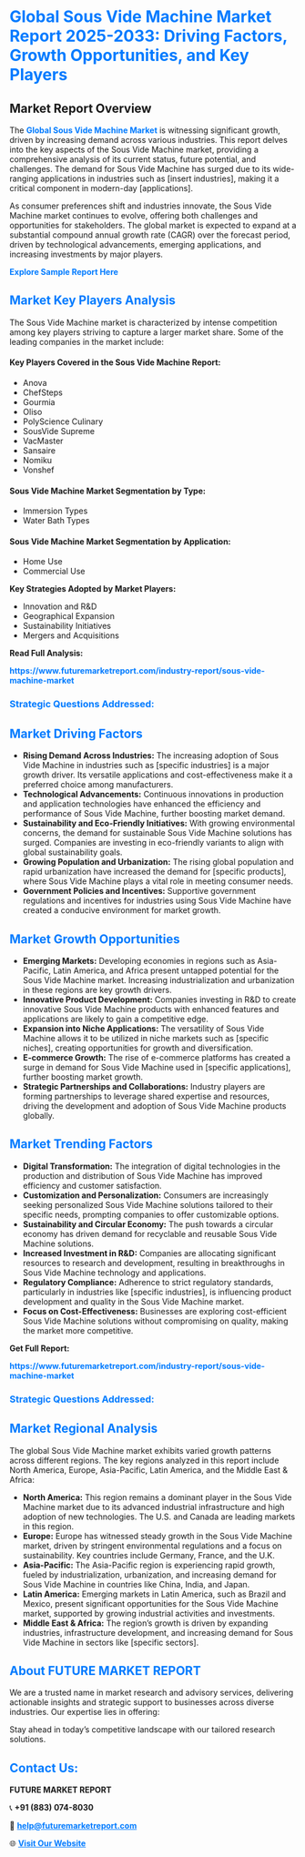 <h1 style="color: #007BFF;">Global Sous Vide Machine Market Report 2025-2033: Driving Factors, Growth Opportunities, and Key Players</h1>

<section id="overview">
<h2>Market Report Overview</h2>
<p>The <a href="https://www.futuremarketreport.com/industry-report/sous-vide-machine-market" style="color: #007BFF; text-decoration: none;"><strong>Global Sous Vide Machine Market</strong></a> is witnessing significant growth, driven by increasing demand across various industries. This report delves into the key aspects of the Sous Vide Machine market, providing a comprehensive analysis of its current status, future potential, and challenges. The demand for Sous Vide Machine has surged due to its wide-ranging applications in industries such as [insert industries], making it a critical component in modern-day [applications].</p>
<p>As consumer preferences shift and industries innovate, the Sous Vide Machine market continues to evolve, offering both challenges and opportunities for stakeholders. The global market is expected to expand at a substantial compound annual growth rate (CAGR) over the forecast period, driven by technological advancements, emerging applications, and increasing investments by major players.</p>
</section>

<section id="overview">
<p><a href="https://www.futuremarketreport.com/request-sample/reportId=60829" style="color: #007BFF; text-decoration: none;"><strong>Explore Sample Report Here</strong></a></p>
</section>

<section id="key-players">
<h2 style="color: #007BFF;">Market Key Players Analysis</h2>
<p>The Sous Vide Machine market is characterized by intense competition among key players striving to capture a larger market share. Some of the leading companies in the market include:</p>
<h4>Key Players Covered in the Sous Vide Machine Report:</h4>
<ul><li>Anova</li><li>ChefSteps</li><li>Gourmia</li><li>Oliso</li><li>PolyScience Culinary</li><li>SousVide Supreme</li><li>VacMaster</li><li>Sansaire</li><li>Nomiku</li><li>Vonshef</li></ul>
<h4>Sous Vide Machine Market Segmentation by Type:</h4>
<ul><li>Immersion Types</li><li>Water Bath Types</li></ul>

<h4>Sous Vide Machine Market Segmentation by Application:</h4>
<ul><li>Home Use</li><li>Commercial Use</li></ul>
<p><strong>Key Strategies Adopted by Market Players:</strong></p>
<ul>
<li>Innovation and R&D</li>
<li>Geographical Expansion</li>
<li>Sustainability Initiatives</li>
<li>Mergers and Acquisitions</li>
</ul>
</section>

<section>
<p><strong>Read Full Analysis: </strong></p><a href="https://www.futuremarketreport.com/industry-report/sous-vide-machine-market" style="color: #007BFF; text-decoration: none;"><strong>https://www.futuremarketreport.com/industry-report/sous-vide-machine-market</strong></a>
<h3 style="color: #007BFF;">Strategic Questions Addressed:</h3>
</section>

<section id="driving-factors">
<h2 style="color: #007BFF;">Market Driving Factors</h2>
<ul>
<li><strong>Rising Demand Across Industries:</strong> The increasing adoption of Sous Vide Machine in industries such as [specific industries] is a major growth driver. Its versatile applications and cost-effectiveness make it a preferred choice among manufacturers.</li>
<li><strong>Technological Advancements:</strong> Continuous innovations in production and application technologies have enhanced the efficiency and performance of Sous Vide Machine, further boosting market demand.</li>
<li><strong>Sustainability and Eco-Friendly Initiatives:</strong> With growing environmental concerns, the demand for sustainable Sous Vide Machine solutions has surged. Companies are investing in eco-friendly variants to align with global sustainability goals.</li>
<li><strong>Growing Population and Urbanization:</strong> The rising global population and rapid urbanization have increased the demand for [specific products], where Sous Vide Machine plays a vital role in meeting consumer needs.</li>
<li><strong>Government Policies and Incentives:</strong> Supportive government regulations and incentives for industries using Sous Vide Machine have created a conducive environment for market growth.</li>
</ul>
</section>

<section id="growth-opportunities">
<h2 style="color: #007BFF;">Market Growth Opportunities</h2>
<ul>
<li><strong>Emerging Markets:</strong> Developing economies in regions such as Asia-Pacific, Latin America, and Africa present untapped potential for the Sous Vide Machine market. Increasing industrialization and urbanization in these regions are key growth drivers.</li>
<li><strong>Innovative Product Development:</strong> Companies investing in R&D to create innovative Sous Vide Machine products with enhanced features and applications are likely to gain a competitive edge.</li>
<li><strong>Expansion into Niche Applications:</strong> The versatility of Sous Vide Machine allows it to be utilized in niche markets such as [specific niches], creating opportunities for growth and diversification.</li>
<li><strong>E-commerce Growth:</strong> The rise of e-commerce platforms has created a surge in demand for Sous Vide Machine used in [specific applications], further boosting market growth.</li>
<li><strong>Strategic Partnerships and Collaborations:</strong> Industry players are forming partnerships to leverage shared expertise and resources, driving the development and adoption of Sous Vide Machine products globally.</li>
</ul>
</section>

<section id="trending-factors">
<h2 style="color: #007BFF;">Market Trending Factors</h2>
<ul>
<li><strong>Digital Transformation:</strong> The integration of digital technologies in the production and distribution of Sous Vide Machine has improved efficiency and customer satisfaction.</li>
<li><strong>Customization and Personalization:</strong> Consumers are increasingly seeking personalized Sous Vide Machine solutions tailored to their specific needs, prompting companies to offer customizable options.</li>
<li><strong>Sustainability and Circular Economy:</strong> The push towards a circular economy has driven demand for recyclable and reusable Sous Vide Machine solutions.</li>
<li><strong>Increased Investment in R&D:</strong> Companies are allocating significant resources to research and development, resulting in breakthroughs in Sous Vide Machine technology and applications.</li>
<li><strong>Regulatory Compliance:</strong> Adherence to strict regulatory standards, particularly in industries like [specific industries], is influencing product development and quality in the Sous Vide Machine market.</li>
<li><strong>Focus on Cost-Effectiveness:</strong> Businesses are exploring cost-efficient Sous Vide Machine solutions without compromising on quality, making the market more competitive.</li>
</ul>
</section>

<section>
<p><strong>Get Full Report: </strong></p><a href="https://www.futuremarketreport.com/industry-report/sous-vide-machine-market" style="color: #007BFF; text-decoration: none;"><strong>https://www.futuremarketreport.com/industry-report/sous-vide-machine-market</strong></a>
<h3 style="color: #007BFF;">Strategic Questions Addressed:</h3>
</section>


<section id="regional-analysis">
<h2 style="color: #007BFF;">Market Regional Analysis</h2>
<p>The global Sous Vide Machine market exhibits varied growth patterns across different regions. The key regions analyzed in this report include North America, Europe, Asia-Pacific, Latin America, and the Middle East & Africa:</p>
<ul>
<li><strong>North America:</strong> This region remains a dominant player in the Sous Vide Machine market due to its advanced industrial infrastructure and high adoption of new technologies. The U.S. and Canada are leading markets in this region.</li>
<li><strong>Europe:</strong> Europe has witnessed steady growth in the Sous Vide Machine market, driven by stringent environmental regulations and a focus on sustainability. Key countries include Germany, France, and the U.K.</li>
<li><strong>Asia-Pacific:</strong> The Asia-Pacific region is experiencing rapid growth, fueled by industrialization, urbanization, and increasing demand for Sous Vide Machine in countries like China, India, and Japan.</li>
<li><strong>Latin America:</strong> Emerging markets in Latin America, such as Brazil and Mexico, present significant opportunities for the Sous Vide Machine market, supported by growing industrial activities and investments.</li>
<li><strong>Middle East & Africa:</strong> The region’s growth is driven by expanding industries, infrastructure development, and increasing demand for Sous Vide Machine in sectors like [specific sectors].</li>
</ul>
</section>

<footer>
<h2 style="color: #007BFF;">About FUTURE MARKET REPORT</h2>
<p>We are a trusted name in market research and advisory services, delivering actionable insights and strategic support to businesses across diverse industries. Our expertise lies in offering:</p>

<p>Stay ahead in today’s competitive landscape with our tailored research solutions.</p>

<h2 style="color: #007BFF;">Contact Us:</h2>
<p><strong>FUTURE MARKET REPORT</strong></p>
<p>📞 <strong>+91 (883) 074-8030</strong></p>
<p>📧 <strong><a href="mailto:help@futuremarketreport.com" style="color: #007BFF;">help@futuremarketreport.com</a></strong></p>
<p>🌐 <strong><a href="https://www.futuremarketreport.com/" style="color: #007BFF;">Visit Our Website</a></strong></p>
</footer>